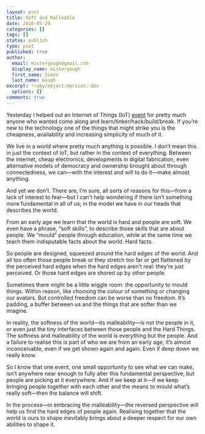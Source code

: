```yaml
---
layout: post
title: Soft and Malleable
date: 2016-05-29
categories: []
tags: []
status: publish
type: post
published: true
author:
  email: mistergough@gmail.com
  display_name: mistergough
  first_name: Simon
  last_name: Gough
excerpt: !ruby/object:Hpricot::Doc
  options: {}
comments: true
---
```

Yesterday I helped out an Internet of Things (IoT) [event](https://twitter.com/search?f=tweets&vertical=default&q=%23ThingsCamp&src=tyah) for pretty much anyone who wanted come along and learn/tinker/hack/build/break. If you’re new to the technology one of the things that might strike you is the cheapness, availability and increasing simplicity of much of it.

We live in a world where pretty much anything is possible. I don’t mean this in just the context of IoT, but rather in the context of everything. Between the internet, cheap electronics, developments in digital fabrication, even alternative models of democracy and ownership brought about through connectedness, we can—with the interest and will to do it—make almost anything.

And yet we don’t. There are, I’m sure, all sorts of reasons for this—from a lack of interest to fear—but I can’t help wondering if there isn’t something more fundamental in all of us; in the model we have in our heads that describes the world.

From an early age we learn that the world is hard and people are soft. We even have a phrase, “soft skills”, to describe those skills that are about people. We “mould” people through education, while at the same time we teach them indisputable facts about the world. Hard facts.

So people are designed, squeezed around the hard edges of the world. And all too often those people break or they stretch too far or get flattened by the perceived hard edges when the hard edges aren’t real: they’re just perceived. Or those hard edges are shored up by other people.

Sometimes there might be a little wiggle room: the opportunity to mould things. Within reason, like choosing the colour of something or changing our avatars. But controlled freedom can be worse than no freedom. It’s padding, a buffer between us and the things that are softer than we imagine.

In reality, the softness of the world—its malleability—is not the people in it, or even just the tiny interfaces between those people and the Hard Things. The softness and malleability of the world is everything but the people. And a failure to realise this is part of who we are from an early age; it’s almost inconceivable, even if we get shown again and again. Even if deep down we really know.

So I know that one event, one small opportunity to see what we can make, isn’t anywhere near enough to fully alter this fundamental perspective, but people are picking at it everywhere. And if we keep at it—if we keep bringing people together with each other and the means to mould what’s really soft—then the balance will shift.

In the process—in embracing the malleability—the reversed perspective will help us find the hard edges of people again. Realising together that the world is ours to shape inevitably brings about a deeper respect for our own abilities to shape it.